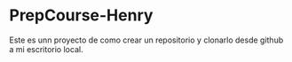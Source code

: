 # PrepCourse-Henry
Este es unn proyecto de como crear un repositorio y clonarlo desde github a mi escritorio local.

